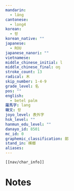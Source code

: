 ```yaml
---
mandarin:
  - láng
cantonese:
  - long4
korean:
  - 랑
korean_native: ""
japanese:
  - ROU
japanese_nanori: ""
vietnamese:
middle_chinese_initial: l
middle_chinese_final: ɑŋ
stroke_count: 13
radical: 木
skip_number: 1-4-9
grade_level: 名
pos: ""
english:
  - betel palm
羅馬字: lang
韓文: 랑
joyo_level: 表外字
hsk_level: ""
hanmun_edu_level: ""
danayo_id: 8501
mc_id: 0
graphemic_classification: 郞
stand_in: 檳榔
aliases:
---
```

```meta-bind-embed
[[nav/char_info]]
```

# Notes
